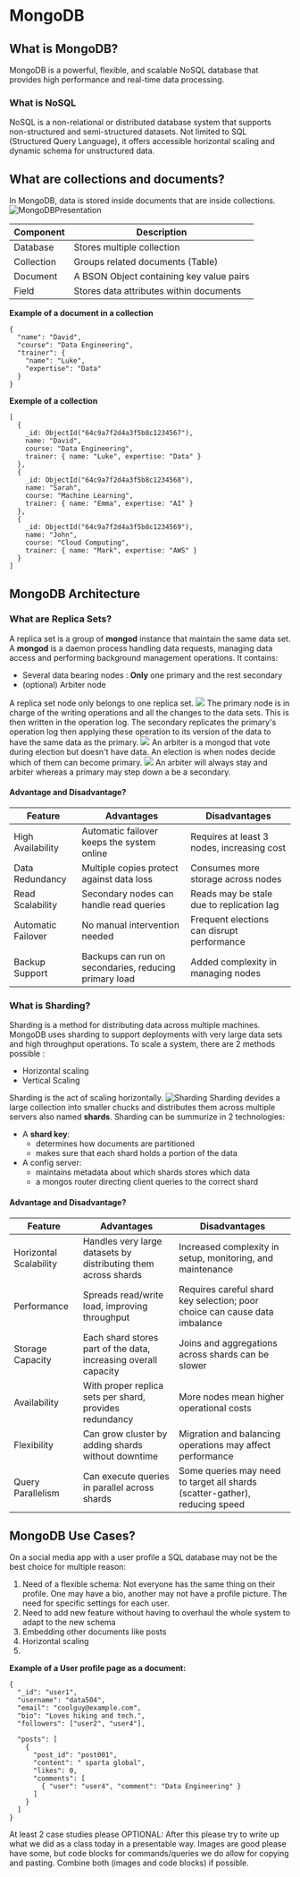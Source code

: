 # MongoDB

## What is MongoDB?
MongoDB is a powerful, flexible, and scalable NoSQL database that provides high performance and real-time data processing.

### What is NoSQL 
NoSQL is a non-relational or distributed database system that supports non-structured and semi-structured datasets. Not limited to SQL (Structured Query Language), it offers accessible horizontal scaling and dynamic schema for unstructured data.

## What are collections and documents?
In MongoDB, data is stored inside documents that are inside collections. 
![MongoDBPresentation](img/mongopresentation.png)

| Component  | Description                              |
|------------|------------------------------------------|
| Database   | Stores multiple collection               |
| Collection | Groups related documents (Table)         |
| Document   | A BSON Object containing key value pairs |
| Field      | Stores data attributes within documents  |

**Example of a document in a collection**
```BSON
{
  "name": "David",
  "course": "Data Engineering",
  "trainer": {
    "name": "Luke",
    "expertise": "Data"
  }
}
```
**Exemple of a collection**
```BSON
[
  {
    _id: ObjectId("64c9a7f2d4a3f5b8c1234567"),
    name: "David",
    course: "Data Engineering",
    trainer: { name: "Luke", expertise: "Data" }
  },
  {
    _id: ObjectId("64c9a7f2d4a3f5b8c1234568"),
    name: "Sarah",
    course: "Machine Learning",
    trainer: { name: "Emma", expertise: "AI" }
  },
  {
    _id: ObjectId("64c9a7f2d4a3f5b8c1234569"),
    name: "John",
    course: "Cloud Computing",
    trainer: { name: "Mark", expertise: "AWS" }
  }
]
```
## MongoDB Architecture
### What are Replica Sets?
A replica set is a group of **mongod** instance that maintain the same data set. A **mongod** is a daemon process handling data requests, managing data access and performing background management operations. 
It contains: 
- Several data bearing nodes : **Only** one primary and the rest secondary
- (optional) Arbiter node

A replica set node only belongs to one replica set.
![](img/repneutral.png)
The primary node is in charge of the writing operations and all the changes to the data sets. This is then written in the operation log. The secondary replicates the primary's operation log then applying these operation to its version of the data to have the same data as the primary.
![](img/repheartbeat.png)
An arbiter is a mongod that vote during election but doesn't have data. An election is when nodes decide which of them can become primary.
![](img/reparbiter.png)
An arbiter will always stay and arbiter whereas a primary may step down a be a secondary. 

#### Advantage and Disadvantage?
| Feature                  | Advantages                                            | Disadvantages                                         |
|-------------------------|------------------------------------------------------|-----------------------------------------------------|
| High Availability      | Automatic failover keeps the system online            | Requires at least 3 nodes, increasing cost          |
| Data Redundancy        | Multiple copies protect against data loss             | Consumes more storage across nodes                  |
| Read Scalability       | Secondary nodes can handle read queries               | Reads may be stale due to replication lag           |
| Automatic Failover     | No manual intervention needed                         | Frequent elections can disrupt performance          |
| Backup Support         | Backups can run on secondaries, reducing primary load | Added complexity in managing nodes   
### What is Sharding?
Sharding is a method for distributing data across multiple machines. MongoDB uses sharding to support deployments with very large data sets and high throughput operations.
To scale a system, there are 2 methods possible : 
- Horizontal scaling
- Vertical Scaling

Sharding is the act of scaling horizontally. 
![Sharding](img/sharding.png)
Sharding devides a large collection into smaller chucks and distributes them across multiple servers also named **shards**.  Sharding can be summurize in 2 technologies:
- A **shard key**: 
  - determines how documents are partitioned 
  - makes sure that each shard holds a portion of the data
- A config server:
  - maintains metadata about which shards stores which data
  - a mongos router directing client queries to the correct shard
#### Advantage and Disadvantage?
| Feature                | Advantages                                                   | Disadvantages                                              |
|------------------------|-------------------------------------------------------------|-----------------------------------------------------------|
| Horizontal Scalability | Handles very large datasets by distributing them across shards | Increased complexity in setup, monitoring, and maintenance |
| Performance            | Spreads read/write load, improving throughput                | Requires careful shard key selection; poor choice can cause data imbalance |
| Storage Capacity       | Each shard stores part of the data, increasing overall capacity | Joins and aggregations across shards can be slower        |
| Availability           | With proper replica sets per shard, provides redundancy      | More nodes mean higher operational costs                  |
| Flexibility            | Can grow cluster by adding shards without downtime          | Migration and balancing operations may affect performance |
| Query Parallelism      | Can execute queries in parallel across shards               | Some queries may need to target all shards (scatter-gather), reducing speed |

## MongoDB Use Cases?
On a social media app with a user profile a SQL database may not be the best choice for multiple reason: 
1. Need of a flexible schema: Not everyone has the same thing on their profile. One may have a bio, another may not have a profile picture. The need for specific settings for each user. 
2. Need to add new feature without having to overhaul the whole system to adapt to the new schema
3. Embedding other documents like posts
4. Horizontal scaling
5. 
**Example of a User profile page as a document:**
```BSON
{
  "_id": "user1",
  "username": "data504",
  "email": "coolguy@example.com",
  "bio": "Loves hiking and tech.",
  "followers": ["user2", "user4"],

  "posts": [
    {
      "post_id": "post001",
      "content": " sparta global",
      "likes": 0,
      "comments": [
        { "user": "user4", "comment": "Data Engineering" }
      ]
    }
  ]
}

```


At least 2 case studies please
OPTIONAL: After this please try to write up what we did as a class today in a presentable way.
Images are good please have some, but code blocks for commands/queries we do allow for copying and pasting. Combine both (images and code blocks) if possible.